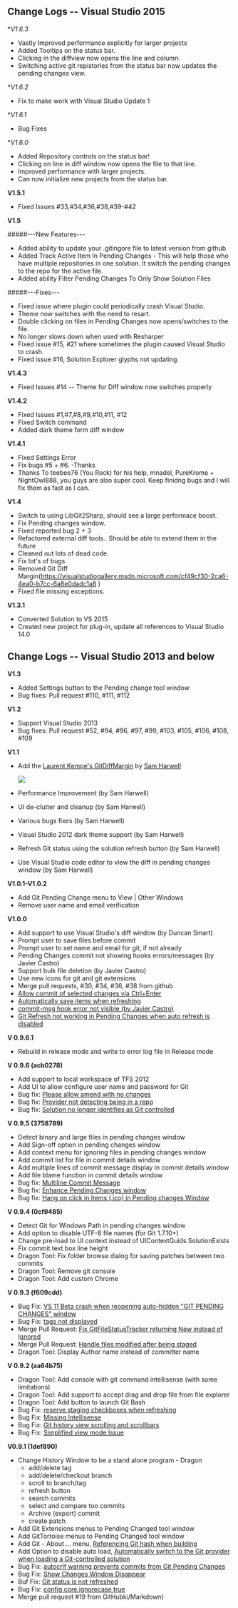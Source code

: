 ## Change Logs -- Visual Studio 2015

**V1.6.3*
*   Vastly Improved performance explicitly for larger projects
*   Added Tooltips on the status bar.
*   Clicking in the diffview now opens the line and column. 
*   Switching active git repistories from the status bar now updates the pending changes view.

**V1.6.2*
*   Fix to make work with Visual Studio Update 1


**V1.6.1*
*   Bug Fixes

**V1.6.0*
*   Added Repository controls on the status bar!
*   Clicking on line in diff window now opens the file to that line.
*   Improved performance with larger projects.
*   Can now initialize new projects from the status bar. 

**V1.5.1**
*   Fixed Issues #33,#34,#36,#38,#39-#42

**V1.5**

#####---New Features---
*   Added ability to update your .gitingore file to latest version from github
*   Added Track Active Item In Pending Changes - This will help those who have multiple repositories in one solution. It switch the pending changes to the repo for the active file.  
*   Added ability Filter Pending Changes To Only Show Solution Files


#####---Fixes---
*   Fixed issue where plugin could periodically crash Visual Studio.
*   Theme now switches with the need to resart.
*   Double clicking on files in Pending Changes now opens/switches to the file. 
*   No longer slows down when used with Resharper
*   Fixed issue #15, #21 where sometimes the plugin caused Visual Studio to crash. 
*   Fixed issue #16, Solution Explorer glyphs not updating. 

**V1.4.3**

*   Fixed Issues #14 -- Theme for Diff window now switches properly 


**V1.4.2**

*   Fixed Issues #1,#7,#8,#9,#10,#11, #12
*   Fixed Switch command
*   Added dark theme form diff window



**V1.4.1**

*   Fixed Settings Error
*   Fix bugs #5 + #6. -Thanks 
*   Thanks To  teebee76 (You Rock) for his help, mnadel, PureKrome + NightOwl888, you guys are also super cool. Keep finidng bugs and I will fix them as fast as I can.  



**V1.4**

*   Switch to using LibGit2Sharp, should see a large performace boost.
*   Fix Pending changes window.
*   Fixed reported bug 2 + 3
*   Refactored external diff tools.. Should be able to extend them in the future
*   Cleaned out lots of dead code. 
*   Fix lot's of bugs
*   Removed Git Diff Margin(https://visualstudiogallery.msdn.microsoft.com/cf49cf30-2ca6-4ea0-b7cc-6a8e0dadc1a8 )
*   Fixed file missing exceptions.


**V1.3.1**

*   Converted Solution to VS 2015
*   Created new project for plug-in, update all references to Visual Studio 14.0

## Change Logs -- Visual Studio 2013 and below

**V1.3**

*   Added Settings button to the Pending change tool window
*   Bug fixes: Pull request #110, #111, #112

**V1.2**

*   Support Visual Studio 2013
*   Bug fixes: Pull request #52, #94, #96, #97, #99, #103, #105, #106, #108, #109

**V1.1**

*   Add the [Laurent Kempe's GitDiffMargin](https://github.com/laurentkempe/GitDiffMargin) by [Sam Harwell](http://tunnelvisionlabs.com/research)  

    ![](https://a248.e.akamai.net/camo.github.com/efde11e7acc8e77f3da08bb8e30d14567c29e3c6/687474703a2f2f6661726d392e737461746963666c69636b722e636f6d2f383332392f383131363839353032355f656339353139623562625f6f2e706e67)
*   Performance Improvement (by Sam Harwell)
*   UI de-clutter and cleanup (by Sam Harwell)
*   Various bugs fixes (by Sam Harwell)
*   Visual Studio 2012 dark theme support (by Sam Harwell)
*   Refresh Git status using the solution refresh button (by Sam Harwell)
*   Use Visual Studio code editor to view the diff in pending changes window (by Sam Harwell)

**V1.0.1-V1.0.2**

*   Add Git Pending Change menu to View | Other Windows
*   Remove user name and email verification

**V1.0.0**

*   Add support to use Visual Studio's diff window (by Duncan Smart)
*   Prompt user to save files before commit
*   Prompt user to set name and email for git, if not already
*   Pending Changes commit not showing hooks errors/messages (by Javier Castro)
*   Support bulk file deletion (by Javier Castro)
*   Use new icons for git and git extensions
*   Merge pull requests, #30, #34, #36, #38 from github
*   [Allow commit of selected changes via Ctrl+Enter](http://gitscc.codeplex.com/workitem/17798)
*   [Automatically save items when refreshing](http://gitscc.codeplex.com/workitem/17795)
*   [commit-msg hook error not visible (by Javier Castro)](http://gitscc.codeplex.com/workitem/17793)
*   [Git Refresh not working in Pending Changes when auto refresh is disabled](http://gitscc.codeplex.com/workitem/17792)

**V 0.9.6.1**

*   Rebuild in release mode and write to error log file in Release mode

**V 0.9.6 (acb0278)**

*   Add support to local workspace of TFS 2012
*   Add UI to allow configure user name and password for Git
*   Bug fix: [Please allow amend with no changes](http://gitscc.codeplex.com/workitem/17789)
*   Bug fix: [Provider not detecting being in a repo](http://gitscc.codeplex.com/workitem/17788)
*   Bug fix: [Solution no longer identifies as Git controlled](http://gitscc.codeplex.com/workitem/17774)

**V 0.9.5 (3758789)**

*   Detect binary and large files in pending changes window
*   Add Sign-off option in pending changes window
*   Add context menu for ignoring files in pending changes window
*   Add commit list for file in commit details window
*   Add multiple lines of commit message display in commit details window
*   Add file blame function in commit details window
*   Bug fix: [Multiline Commit Message](http://gitscc.codeplex.com/workitem/17782)
*   Bug fix: [Enhance Pending Changes window](http://gitscc.codeplex.com/workitem/17781)
*   Bug fix: [Hang on click in items (.ico) in Pending changes Window](http://gitscc.codeplex.com/workitem/17776)

**V 0.9.4 (0cf9485)**

*   Detect Git for Windows Path in pending changes window
*   Add option to disable UTF-8 file names (for Git 1.7.10+)
*   Change pre-load to UI context instead of UIContextGuids.SolutionExists
*   Fix commit text box line height
*   Dragon Tool: Fix folder browse dialog for saving patches between two commits
*   Dragon Tool: Remove git console
*   Dragon Tool: Add custom Chrome

**V 0.9.3 (f609cdd)**

*   Bug Fix: [VS 11 Beta crash when reopening auto-hidden "GIT PENDING CHANGES" window](http://gitscc.codeplex.com/workitem/17538)
*   Bug Fix: [tags not displayed](http://gitscc.codeplex.com/workitem/17437)
*   Merge Pull Request: [Fix GitFileStatusTracker returning New instead of Ignored](https://github.com/yysun/Git-Source-Control-Provider/pull/26)
*   Merge Pull Request: [Handle files modified after being staged](https://github.com/yysun/Git-Source-Control-Provider/pull/24)
*   Dragon Tool: Display Author name instead of committer name

**V 0.9.2 (aa64b75)**

*   Dragon Tool: Add console with git command intellisense (with some limitations)
*   Dragon Tool: Add support to accept drag and drop file from file explorer
*   Dragon Tool: Add button to launch Git Bash
*   Bug Fix: [reserve staging checkboxes when refreshing](http://gitscc.codeplex.com/workitem/17379)
*   Bug Fix: [Missing Intellisense](http://gitscc.codeplex.com/workitem/17391)
*   Bug Fix: [Git history view scrolling and scrollbars](http://gitscc.codeplex.com/workitem/17276)
*   Bug Fix: [Simplified view mode Issue](http://gitscc.codeplex.com/workitem/17438)

**V0.9.1 (1def890)**

*   Change History Window to be a stand alone program - Dragon
    *   add/delete tag
    *   add/delete/checkout branch
    *   scroll to branch/tag
    *   refresh button
    *   search commits
    *   select and compare too commits
    *   Archive (export) commit
    *   create patch
*   Add Git Extensions menus to Pending Changed tool window
*   Add GitTortoise menus to Pending Changed tool window
*   Add Git - About ... menu, [Referencing Git hash when building](http://gitscc.codeplex.com/workitem/17051)
*   Add Option to disable auto load, [Automatically switch to the Git provider when loading a Git-controlled solution](http://gitscc.codeplex.com/workitem/16904)
*   Bug Fix: [autocrlf warning prevents commits from Git Pending Changes](http://gitscc.codeplex.com/workitem/17101)
*   Bug Fix: [Show Changes Window Disappear](http://gitscc.codeplex.com/workitem/17213)
*   Buf Fix: [Git status is not refreshed](http://gitscc.codeplex.com/workitem/17277)
*   Bug Fix: [config core.ignorecase true](http://gitscc.codeplex.com/workitem/17322)
*   Merge pull request #19 from GitHubki/Markdown)
